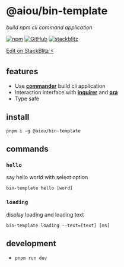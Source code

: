 # @aiou/bin-template
*build npm cli command application*

[![npm](https://img.shields.io/npm/v/@aiou/bin-template)](https://github.com/spring-catponents/bin-template) [![GitHub](https://img.shields.io/npm/l/@aiou/bin-template)](https://github.com/spring-catponents/bin-template) [![stackblitz](https://img.shields.io/badge/%E2%9A%A1%EF%B8%8Fstackblitz-online-blue)](https://stackblitz.com/github/spring-catponents/bin-template)

[Edit on StackBlitz ⚡️](https://stackblitz.com/github/spring-catponents/bin-template)

## features

- Use [**commander**](https://github.com/tj/commander.js/) build cli application
- Interaction interface with [**inquirer**](https://github.com/SBoudrias/Inquirer.js/) and [**ora**](https://github.com/sindresorhus/ora)
- Type safe

## install 

```console
pnpm i -g @aiou/bin-template
```

## commands

### `hello`

say hello world with select option

`bin-template hello [word]`

### `loading`

display loading and loading text

`bin-template loading --text=[text] [ms]`

## development

- `pnpm run dev`
